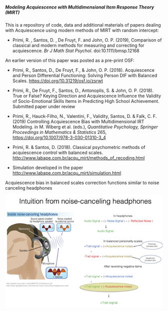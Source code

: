 ##### Modeling Acquiescence with Multidimensional Item Response Theory (MIRT)  

This is a repository of code, data and additional materials of papers dealing with Acquiescence using modern methods of MIRT with random intercept:

* Primi, R. , Santos, D. , De Fruyt, F. and John, O. P. (2019), Comparison of classical and modern methods for measuring and correcting for acquiescence. _Br J Math Stat Psychol_. doi:10.1111/bmsp.12168

An earlier version of this paper was posted as a pre-print OSF:

* Primi, R., Santos, D., De Fruyt, F., & John, O. P. (2018). Acquiescence and Person Differential Functioning: Solving Person DIF with Balanced Scales. https://doi.org/10.31219/osf.io/zsrwt  


* Primi, R., De Fruyt, F., Santos, D., Antonoplis, S. & John, O. P. (2018). True or False? Keying Direction and Acquiescence Influence the Validity of Socio-Emotional Skills Items in Predicting High School Achievement. Submitted paper under review  

* Primi, R., Hauck-Filho, N., Valentini, F., Validity, Santos, D. & Falk, C. F. (2019) Controlling Acquiescence Bias with Multidimensional IRT Modeling. in M. Wiberg et al. (eds.), _Quantitative Psychology, Springer Proceedings in Mathematics & Statistics_ 265, https://doi.org/10.1007/978-3-030-01310-3_4

* Primi, R. & Santos, D. (2018). Classical psychometric methods of acquiescence control with balanced scales. http://www.labape.com.br/acqu_mirt/methods_of_recoding.html   

* Simulation developed in the paper
http://www.labape.com.br/acqu_mirt/simulation.html  
  

    
Acquiescence bias in balanced scales correction functions similar to noise canceling headphones  

![](noise_canceling.png)